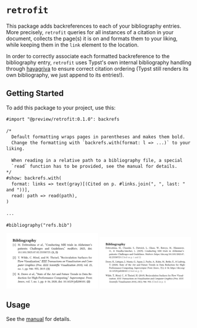 # `retrofit`

This package adds backreferences to each of your bibliography entries. More precisely, `retrofit` queries for all instances of a citation in your document, collects the page(s) it is on and formats them to your liking, while keeping them in the `link` element to the location.

In order to correctly associate each formatted backreference to the bibliography entry, `retrofit` uses Typst's own internal bibliography handling through [hayagriva](https://github.com/typst/hayagriva) to ensure correct citation ordering (Typst still renders its own bibliography, we just append to its entries!).

## Getting Started

To add this package to your project, use this:

```typ
#import "@preview/retrofit:0.1.0": backrefs

/*
  Default formatting wraps pages in parentheses and makes them bold.
  Change the formatting with `backrefs.with(format: l => ...)` to your liking.

  When reading in a relative path to a bibliography file, a special
  `read` function has to be provided, see the manual for details.
*/
#show: backrefs.with(
  format: links => text(gray)[(Cited on p. #links.join(", ", last: " and "))],
  read: path => read(path),
)

...

#bibliography("refs.bib")
```

<p align="center">
  <picture>
    <source media="(prefers-color-scheme: dark)" srcset="./images/ieee-dark.svg">
    <img src="./images/ieee-light.svg" width="49.5%">
  </picture>
  <picture>
    <source media="(prefers-color-scheme: dark)" srcset="./images/apa-dark.svg">
    <img src="./images/apa-light.svg" width="49.5%">
  </picture>
</p>

## Usage

See the [manual](docs/docs.pdf) for details.

